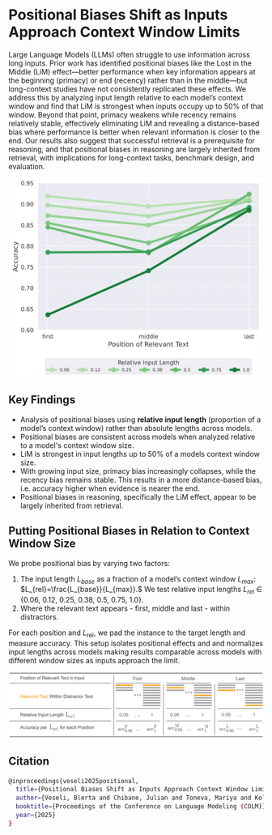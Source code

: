 # Positional Biases Shift as Inputs Approach Context Window Limits

Large Language Models (LLMs) often struggle to use information across long inputs. Prior work has identified positional biases like the Lost in the Middle (LiM) effect—better performance when key information appears at the beginning (primacy) or end (recency) rather than in the middle—but long-context studies have not consistently replicated these effects. We address this by analyzing input length relative to each model’s context window and find that LiM is strongest when inputs occupy up to 50% of that window. Beyond that point, primacy weakens while recency remains relatively stable, effectively eliminating LiM and revealing a distance-based bias where performance is better when relevant information is closer to the end. Our results also suggest that successful retrieval is a prerequisite for reasoning, and that positional biases in reasoning are largely inherited from retrieval, with implications for long-context tasks, benchmark design, and evaluation.


<p align="center">
  <img src="figures/teaser_gemma_retrieval_final-2-1.png" width="500" alt="positional biases vs. relative length">
</p>

## Key Findings
  - Analysis of positional biases using **relative input length** (proportion of a model’s context window) rather than absolute lengths across models.
  - Positional biases are consistent across models when analyzed relative to a model's context window size. 
  - LiM is strongest in input lengths up to 50% of a models context window size.
  - With growing input size, primacy bias increasingly collapses, while the recency bias remains stable. This results in a more distance-based bias, i.e. accuracy higher when evidence is nearer the end.
  - Positional biases in reasoning, specifically the LiM effect, appear to be largely inherited from retrieval.

 <!--
# Dataset: Retrieval-Reasoning Minimal Pairs

We use MonoRel, PIR, and Simplified RuleTaker from [Levy et al., 2024](https://arxiv.org/abs/2402.14848) and the BoxTracker entity-tracking dataset from [Kim & Schuster, 2023](https://arxiv.org/abs/2305.02363). We adapt them - adding retrieval-only questions (answers that do not require reasoning, only locating information in the input) and generating new BoxTracker sequences using their framework.

We end up with **reasoning-retrieval minimal pairs** that allows us 1) to compare reasoning and retrieval directly and 2) to investigate the dependency between reasoning and retrieval.

<p align="center">
  <img src="figures/dataset.png" width="600" alt="positional biases vs. relative length">
</p>

# Code Usage
🚧 **In Progress** 🚧  
-->

## Putting Positional Biases in Relation to Context Window Size 

We probe positional bias by varying two factors: 
1. The input length $L_{base}$ as a fraction of a model’s context window $L_{max}$: $L_{rel}=\frac{L_{base}}{L_{max}}.$ We test relative input lengths $L_{rel}$ ∈ {0.06, 0.12, 0.25, 0.38, 0.5, 0.75, 1.0}.
2. Where the relevant text appears - first, middle and last - within distractors.

For each position and $L_{\text{rel}}$, we pad the instance to the target length and measure accuracy. This setup isolates positional effects and and normalizes input lengths across models making results comparable across models with different window sizes as inputs approach the limit.

<p align="center">
  <img src="figures/method_smaller-1.png" width="1000" alt="positional biases vs. relative length">
</p>

## Citation
```bash
@inproceedings{veseli2025positional,
  title={Positional Biases Shift as Inputs Approach Context Window Limits},
  author={Veseli, Blerta and Chibane, Julian and Toneva, Mariya and Koller, Alexander},
  booktitle={Proceedings of the Conference on Language Modeling (COLM)},
  year={2025}
}
